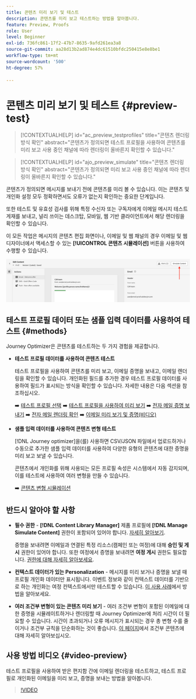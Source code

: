 ```yaml
---
title: 콘텐츠 미리 보기 및 테스트
description: 콘텐츠를 미리 보고 테스트하는 방법을 알아봅니다.
feature: Preview, Proofs
role: User
level: Beginner
exl-id: 736fc861-17f2-47b7-8635-9afd261ea3a8
source-git-commit: aa28d13b2ad874e4dc61510bfdc250415e8e8be1
workflow-type: tm+mt
source-wordcount: '500'
ht-degree: 57%

---
```


# 콘텐츠 미리 보기 및 테스트 {#preview-test}

>[!CONTEXTUALHELP]
>id="ac_preview_testprofiles"
>title="콘텐츠 렌더링 방식 확인"
>abstract="콘텐츠가 정의되면 테스트 프로필을 사용하여 콘텐츠를 미리 보고 사용 중인 채널에 따라 렌더링이 올바른지 확인할 수 있습니다."

>[!CONTEXTUALHELP]
>id="ajo_preview_simulate"
>title="콘텐츠 렌더링 방식 확인"
>abstract="콘텐츠가 정의되면 미리 보고 사용 중인 채널에 따라 렌더링이 올바른지 확인할 수 있습니다."

콘텐츠가 정의되면 메시지를 보내기 전에 콘텐츠를 미리 볼 수 있습니다. 이는 콘텐츠 및 개인화 설정 모두 정확하면서도 오류가 없는지 확인하는 중요한 단계입니다.

또한 테스트 및 유효성 검사를 위해 특정 수신자 또는 구독자에게 이메일 메시지 테스트 게재를 보내고, 널리 쓰이는 데스크탑, 모바일, 웹 기반 클라이언트에서 해당 렌더링을 확인할 수 있습니다.

이 모든 작업은 메시지의 콘텐츠 편집 화면이나, 이메일 및 웹 채널의 경우 이메일 및 웹 디자이너에서 액세스할 수 있는 **[!UICONTROL 콘텐츠 시뮬레이션]** 버튼을 사용하여 수행할 수 있습니다.

![](../email/assets/email-preview-button.png)

## 테스트 프로필 데이터 또는 샘플 입력 데이터를 사용하여 테스트 {#methods}

Journey Optimizer은 콘텐츠를 테스트하는 두 가지 경험을 제공합니다.

* **테스트 프로필 데이터를 사용하여 콘텐츠 테스트**

  테스트 프로필을 사용하여 콘텐츠를 미리 보고, 이메일 증명을 보내고, 이메일 렌더링을 확인할 수 있습니다. 개인화된 필드를 추가한 경우 테스트 프로필 데이터를 사용하여 필드가 표시되는 방식을 확인할 수 있습니다. 자세한 내용은 다음 섹션을 참조하십시오.

  ➡️ [테스트 프로필 선택](test-profiles.md)
➡️ [테스트 프로필을 사용하여 미리 보기](preview.md)
➡️ [전자 메일 증명 보내기](proofs.md)
➡️ [전자 메일 렌더링 확인](rendering.md)
➡️ [이메일 미리 보기 및 증명(비디오)](#video-preview)

* **샘플 입력 데이터를 사용하여 콘텐츠 변형 테스트**

  [!DNL Journey optimizer]을(를) 사용하면 CSV/JSON 파일에서 업로드하거나 수동으로 추가한 샘플 입력 데이터를 사용하여 다양한 유형의 콘텐츠에 대한 증명을 미리 보고 보낼 수 있습니다.

  콘텐츠에서 개인화를 위해 사용되는 모든 프로필 속성은 시스템에서 자동 감지되며, 이를 테스트에 사용하여 여러 변형을 만들 수 있습니다.

  ➡️ [콘텐츠 변형 시뮬레이션](../test-approve/simulate-sample-input.md)

## 반드시 알아야 할 사항

* **필수 권한** - **[!DNL Content Library Manager]** 제품 프로필에 **[!DNL Manage Simulate Content]** 권한이 포함되어 있어야 합니다. [자세히 알아보기](../administration/ootb-product-profiles.md#content-library-manager).

  증명을 보내려면 이메일과 연결된 특정 리소스(캠페인 또는 여정)에 대해 **승인 및 게시** 권한이 있어야 합니다. 또한 여정에서 증명을 보내려면 **여정 게시** 권한도 필요합니다. [권한에 대해 자세히 알아보세요](../administration/ootb-permissions.md).

* **컨텍스트 데이터가 있는 Personalization** - 메시지를 미리 보거나 증명을 보낼 때 프로필 개인화 데이터만 표시됩니다. 이벤트 정보와 같이 컨텍스트 데이터를 기반으로 하는 개인화는 여정 컨텍스트에서만 테스트할 수 있습니다. [이 사용 사례](../personalization/personalization-use-case.md)에서 방법을 알아보세요.

* **여러 조건부 변형이 있는 콘텐츠 미리 보기** - 여러 조건부 변형이 포함된 이메일에 대한 증명을 시뮬레이트하거나 렌더링할 때 Journey Optimizer에 처리 시간이 더 필요할 수 있습니다. 시간이 초과되거나 오류 메시지가 표시되는 경우 총 변형 수를 줄이거나 조건부 규칙을 단순화하는 것이 좋습니다. [이 페이지](../personalization/dynamic-content.md)에서 조건부 콘텐츠에 대해 자세히 알아보십시오.

## 사용 방법 비디오 {#video-preview}

테스트 프로필을 사용하여 받은 편지함 간에 이메일 렌더링을 테스트하고, 테스트 프로필로 개인화된 이메일을 미리 보고, 증명을 보내는 방법을 알아봅니다.

>[!VIDEO](https://video.tv.adobe.com/v/3425026?quality=12)
